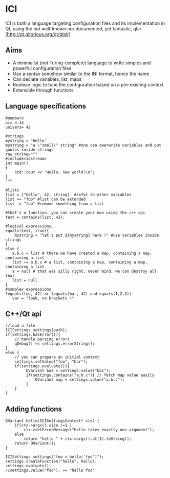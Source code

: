 ICI
===

ICI is both a language targeting configuration files and its implementation in Qt, 
using the not well-known nor documented, yet fantastic, qlar [http://qt.gitorious.org/qt/qlalr]

Aims
---
 * A minimalist (not Turing-complete) language to write simples and powerful configuration files
 * Use a syntax somehow similar to the INI format, hence the name
 * Can declare variables, list, maps
 * Boolean logic to tune the configuration based on a pre-existing context
 * Extensible through functions

Language specifications
-----------------------
    #numbers
    pi= 3.14
    univers= 42
    
    #strings
    mystring = 'hello'
    mystring = "a \"small\" string" #one can owerwrite variables and put quotes inside strings
    raw_string="""
    #include<iostream>
    int main()
    {
        std::cout << "Hello, new world!\n";
    }
    """
    
    #lists
    list = ["hello", 42, string]  #refer to other variables
    list += "foo" #list can be extended
    list -= "foo" #remove something from a list
    
    #that's a function. you can create your own using the c++ api
    test = contains(list, 42);
    
    #logical expressions.
    equals(test, true){
        mystring = "let's put ${mystring} here !" #use variables inside strings
    }
    else {
       a.b.c = list # there we have created a map, containing a map, containing a list
       list += a.b.c # a list, containing a map, containing a map, containing a list
       a = null # that was silly right, never mind, we can destroy all that
       list = null
    }
    #complex expressions
    !equals(foo, 42) or (equals(bar, 42) and equals(1,2,3))
       var = "look, no brackets !"

C++/Qt api
-----

	//load a file
	ICISettings settings(path);
	if(settings.hasError()){
		// handle parsing errors
		qDebug() << settings.errorString();
	}
	else {
		// you can prepare an initial context
		settings.setValue("foo", "bar");
		if(settings.evaluate()){
			 QVariant baz = settings.value("baz");
			 if(settings.contains("a.b.c"){ // fetch map value easily
				 QVariant map = settings.value("a.b.c");
			 }
		}
	}
Adding functions
----------------
	QVariant hello(ICISettingsContext* ctx) {
		if(ctx->args().size !=1 )
			ctx->setErrorMessage("hello takes exactly one argument");
		else
			return "hello " + ctx->args().at(1).toString();
		return QVariant();
	}

	ICISettings settings("foo = hello('foo')");
	settings.createFunction("hello", hello);
	settings.evaluate();
	//settings.value("foo"); == "hello foo"

